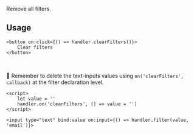 Remove all filters.

## Usage
```svelte
<button on:click={() => handler.clearFilters()}>
    Clear filters
</button>
```
<br> 

🚨 Remember to delete the text-inputs values ​​using `on('clearFilters', callback)` at the filter declaration level.
```svelte
<script>
    let value = ''
    handler.on('clearFilters', () => value = '')
</script>

<input type="text" bind:value on:input={() => handler.filter(value, 'email')}>
```